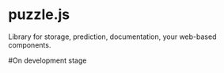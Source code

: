 # puzzle.js
Library for storage, prediction, documentation, your web-based components.

#On development stage
